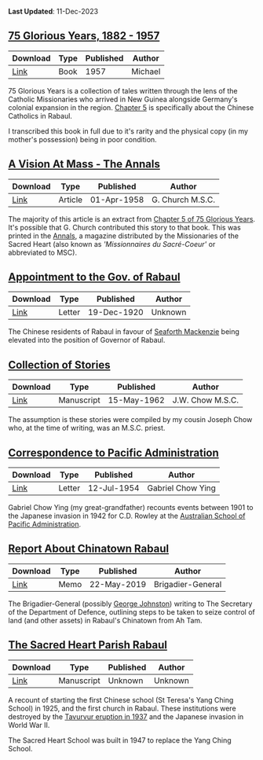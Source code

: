 **Last Updated**: 11-Dec-2023

## [75 Glorious Years, 1882 - 1957](https://github.com/darrenpng/png-resources/blob/main/texts/75%20Glorious%20Years.md)

| Download                                                 | Type | Published | Author  |
| -------------------------------------------------------- | ---- | --------- | ------- |
| [Link](https://1drv.ms/b/s!AvQ55TzuN2kjuw8tu4Kr0x_Lgia3) | Book | 1957      | Michael | 

75 Glorious Years is a collection of tales written through the lens of the Catholic Missionaries who arrived in New Guinea alongside Germany's colonial expansion in the region. [Chapter 5](https://github.com/darrenpng/png-resources/blob/main/texts/75%20Glorious%20Years.md#chapter-v) is specifically about the Chinese Catholics in Rabaul.

I transcribed this book in full due to it's rarity and the physical copy (in my mother's possession) being in poor condition.

## [A Vision At Mass - The Annals](https://github.com/darrenpng/png-resources/blob/main/texts/A%20Vision%20At%20Mass.md)

| Download | Type    | Published   | Author |
| -------- | ------- | ----------- | ------ |
| [Link](https://1drv.ms/b/s!AvQ55TzuN2kjuzO0IjNv05uJOHMG)         | Article | 01-Apr-1958 | G. Church M.S.C.       |

The majority of this article is an extract from [Chapter 5 of 75 Glorious Years](https://github.com/darrenpng/png-resources/blob/main/texts/75%20Glorious%20Years.md#chapter-v). It's possible that G. Church contributed this story to that book. This was printed in the [Annals](https://en.wikipedia.org/wiki/Annals_Australasia), a magazine distributed by the Missionaries of the Sacred Heart (also known as *'Missionnaires du Sacré-Coeur'* or abbreviated to MSC).

## [Appointment to the Gov. of Rabaul](https://github.com/darrenpng/png-resources/blob/main/texts/Appointment%20to%20Governor%20of%20Rabaul.md)

| Download                                                 | Type   | Published   | Author  |
| -------------------------------------------------------- | ------ | ----------- | ------- |
| [Link](https://1drv.ms/b/s!AvQ55TzuN2kjuzH1IehBoWqwebEg) | Letter | 19-Dec-1920 | Unknown | 

The Chinese residents of Rabaul in favour of [Seaforth Mackenzie](https://adb.anu.edu.au/biography/mackenzie-seaforth-simpson-7390) being elevated into the position of Governor of Rabaul.

## [Collection of Stories](https://github.com/darrenpng/png-resources/blob/main/texts/Collection%20of%20Stories.md)

| Download                                                 | Type       | Published   | Author |
| -------------------------------------------------------- | ---------- | ----------- | ------ |
| [Link](https://1drv.ms/b/s!AvQ55TzuN2kjuzYvuWGBmUZxDUDJ) | Manuscript | 15-May-1962 | J.W. Chow M.S.C.       |

The assumption is these stories were compiled by my cousin Joseph Chow who, at the time of writing, was an M.S.C. priest.

## [Correspondence to Pacific Administration](https://github.com/darrenpng/png-resources/blob/main/texts/Correspondence%20to%20Pacific%20Administration.md)

| Download                                                 | Type   | Published   | Author            |
| -------------------------------------------------------- | ------ | ----------- | ----------------- |
| [Link](https://1drv.ms/b/s!AvQ55TzuN2kjuzTiz15qTdOUHOYI) | Letter | 12-Jul-1954 | Gabriel Chow Ying | 

Gabriel Chow Ying (my great-grandfather) recounts events between 1901 to the Japanese invasion in 1942 for C.D. Rowley at the [Australian School of Pacific Administration](https://archivescollection.anu.edu.au/index.php/australian-school-of-pacific-administration).

## [Report About Chinatown Rabaul](https://github.com/darrenpng/png-resources/blob/main/texts/Report%20about%20Chinatown%20Rabaul.md)

| Download                                                 | Type | Published   | Author            |
| -------------------------------------------------------- | ---- | ----------- | ----------------- |
| [Link](https://1drv.ms/b/s!AvQ55TzuN2kjuzCvEnF_SXo1b9pE) | Memo | 22-May-2019 | Brigadier-General | 

The Brigadier-General (possibly [George Johnston](https://adb.anu.edu.au/biography/johnston-george-jameson-6861)) writing to The Secretary of the Department of Defence, outlining steps to be taken to seize control of land (and other assets) in Rabaul's Chinatown from Ah Tam.

## [The Sacred Heart Parish Rabaul](https://github.com/darrenpng/png-resources/blob/main/texts/The%20Sacred%20Heart%20Parish%20Rabaul.md)

| Download                                                 | Type       | Published | Author  |
| -------------------------------------------------------- | ---------- | --------- | ------- |
| [Link](https://1drv.ms/b/s!AvQ55TzuN2kjuzW0dkSSWiFLZ16H) | Manuscript | Unknown   | Unknown | 

A recount of starting the first Chinese school (St Teresa's Yang Ching School) in 1925, and the first church in Rabaul. These institutions were destroyed by the [Tavurvur eruption in 1937](https://en.wikipedia.org/wiki/Rabaul#Rabaul_(Tavurvur)_volcano:_6_June_1937_eruption) and the Japanese invasion in World War II. 

The Sacred Heart School was built in 1947 to replace the Yang Ching School.
